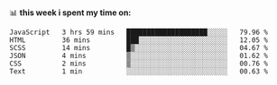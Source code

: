 📊 **this week i spent my time on:**
<!--START_SECTION:waka-->

```text
JavaScript   3 hrs 59 mins   ████████████████████░░░░░   79.96 %
HTML         36 mins         ███░░░░░░░░░░░░░░░░░░░░░░   12.05 %
SCSS         14 mins         █▒░░░░░░░░░░░░░░░░░░░░░░░   04.67 %
JSON         4 mins          ▒░░░░░░░░░░░░░░░░░░░░░░░░   01.62 %
CSS          2 mins          ▒░░░░░░░░░░░░░░░░░░░░░░░░   00.76 %
Text         1 min           ░░░░░░░░░░░░░░░░░░░░░░░░░   00.63 %
```

<!--END_SECTION:waka-->
